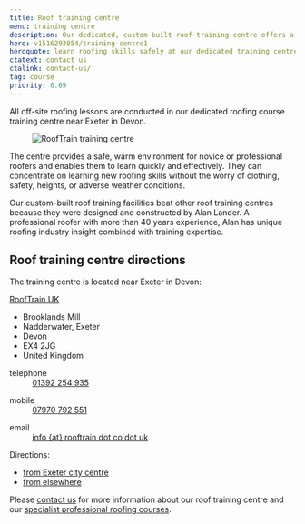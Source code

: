```yaml
---
title: Roof training centre
menu: training centre
description: Our dedicated, custom-built roof-training centre offers a safe, warm environment to learn about roofing.
hero: v1516293054/training-centre1
heroquote: learn roofing skills safely at our dedicated training centre
ctatext: contact us
ctalink: contact-us/
tag: course
priority: 0.69
---
```


All off-site roofing lessons are conducted in our dedicated roofing course training centre near Exeter in Devon.

<figure data-href="[imagecdn]f_auto/v1516299894/train/training-centre5" class="progressive replace inline alt">
  <img src="[imagecdn]f_auto,c_scale,w_50/v1516299894/train/training-centre5" alt="RoofTrain training centre" class="preview" />
</figure>


The centre provides a safe, warm environment for novice or professional roofers and enables them to learn quickly and effectively. They can concentrate on learning new roofing skills without the worry of clothing, safety, heights, or adverse weather conditions.

Our custom-built roof training facilities beat other roof training centres because they were designed and constructed by Alan Lander. A professional roofer with more than 40 years experience, Alan has unique roofing industry insight combined with training expertise.

## Roof training centre directions
The training centre is located near Exeter in Devon:

<div class="vcard" itemscope="itemscope" itemtype="http://schema.org/Organization">

  <p><a href="[rootURL]" class="fn org url" itemprop="name">RoofTrain UK</a></p>
  <ul class="adr" itemprop="address" itemscope="itemscope" itemtype="http://schema.org/PostalAddress">
    <li class="street-address" itemprop="streetAddress">Brooklands Mill</li>
    <li class="locality" itemprop="addressLocality">Nadderwater, Exeter</li>
    <li class="region" itemprop="addressRegion">Devon</li>
    <li class="postal-code" itemprop="postalCode">EX4 2JG</li>
    <li class="country-name" itemprop="addressCountry">United Kingdom</li>
  </ul>

  <dl class="tel">
    <dt class="type" title="telephone">telephone</dt>
    <dd class="value" title="telephone" itemprop="telephone"><a href="tel:+44-1392-254935">01392 254 935</a></dd>
  </dl>

  <dl class="tel">
    <dt class="type" title="mobile">mobile</dt>
    <dd class="value" title="mobile"><a href="tel:+44-7970-792551">07970 792 551</a></dd>
  </dl>

  <dl>
    <dt>email</dt>
    <dd><a href="/contact-us" class="email" itemprop="email" title="email us">info {at} rooftrain dot co dot uk</a></dd>
  </dl>

</div>

<div id="map"></div>

Directions:

* [from Exeter city centre](http://maps.google.co.uk/maps?f=d&saddr=Exeter&daddr=50.729546,-3.571548)
* [from elsewhere](http://maps.google.co.uk/maps?f=d&saddr=&daddr=50.729546,-3.571548)

Please [contact us]([root]contact-us/) for more information about our roof training centre and our [specialist professional roofing courses]([root]roof-training-courses/).

